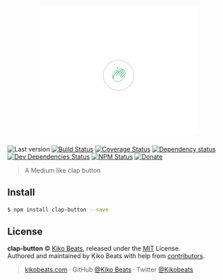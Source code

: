 <h1 align="center">
  <img src="demo.gif">
</h1>

![Last version](https://img.shields.io/github/tag/Kikobeats/clap-button.svg?style=flat-square)
[![Build Status](https://img.shields.io/travis/Kikobeats/clap-button/master.svg?style=flat-square)](https://travis-ci.org/Kikobeats/clap-button)
[![Coverage Status](https://img.shields.io/coveralls/Kikobeats/clap-button.svg?style=flat-square)](https://coveralls.io/github/Kikobeats/clap-button)
[![Dependency status](https://img.shields.io/david/Kikobeats/clap-button.svg?style=flat-square)](https://david-dm.org/Kikobeats/clap-button)
[![Dev Dependencies Status](https://img.shields.io/david/dev/Kikobeats/clap-button.svg?style=flat-square)](https://david-dm.org/Kikobeats/clap-button#info=devDependencies)
[![NPM Status](https://img.shields.io/npm/dm/clap-button.svg?style=flat-square)](https://www.npmjs.org/package/clap-button)
[![Donate](https://img.shields.io/badge/donate-paypal-blue.svg?style=flat-square)](https://paypal.me/Kikobeats)

> A Medium like clap button

## Install

```bash
$ npm install clap-button --save
```

## License

**clap-button** © [Kiko Beats](https://kikobeats.com), released under the [MIT](https://github.com/Kikobeats/clap-button/blob/master/LICENSE.md) License.<br>
Authored and maintained by Kiko Beats with help from [contributors](https://github.com/Kikobeats/clap-button/contributors).

> [kikobeats.com](https://kikobeats.com) · GitHub [@Kiko Beats](https://github.com/Kikobeats) · Twitter [@Kikobeats](https://twitter.com/Kikobeats)
